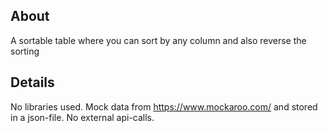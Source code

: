 ## About

A sortable table where you can sort by any column and also reverse the sorting

## Details

No libraries used.
Mock data from https://www.mockaroo.com/ and stored in a json-file. No external api-calls.
